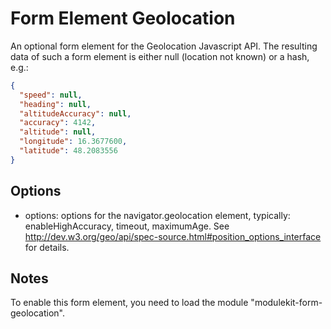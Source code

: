 Form Element Geolocation
========================
An optional form element for the Geolocation Javascript API. The resulting data of such a form element is either null (location not known) or a hash, e.g.:
```json
{
  "speed": null,
  "heading": null,
  "altitudeAccuracy": null,
  "accuracy": 4142,
  "altitude": null,
  "longitude": 16.3677600,
  "latitude": 48.2083556
}
```

Options
-------
* options: options for the navigator.geolocation element, typically: enableHighAccuracy, timeout, maximumAge. See http://dev.w3.org/geo/api/spec-source.html#position_options_interface for details.

Notes
-----
To enable this form element, you need to load the module
"modulekit-form-geolocation".
